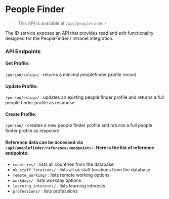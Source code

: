 # People Finder

> This API is available at `/api/peoplefinder/`

The ID service exposes an API that provides read and edit functionality designed for the PeopleFinder / Intranet integration.

### API Endpoints

#### Get Profile:
`/person/<slug>/` : returns a minimal peoplefinder profile record
#### Update Profile:
`/person/<slug>/` : updates an existing people finder profile and returns a full people finder profile as response
#### Create Profile:
`/person/` : creates a new people finder profile and returns a full people finder profile as response


#### Reference data can be accessed via `/api/peoplefinder/reference/<endpoint>/`. Here is the list of reference endpoints:

- `countries/` : lists all countries from the database
- `uk_staff_locations/` : lists all uk staff locations from the database
- `remote_working/` : lists remote working options
- `workdays/` : lists workday options
- `learning_interests/` : lists learning interests
- `professions/` : lists professions


